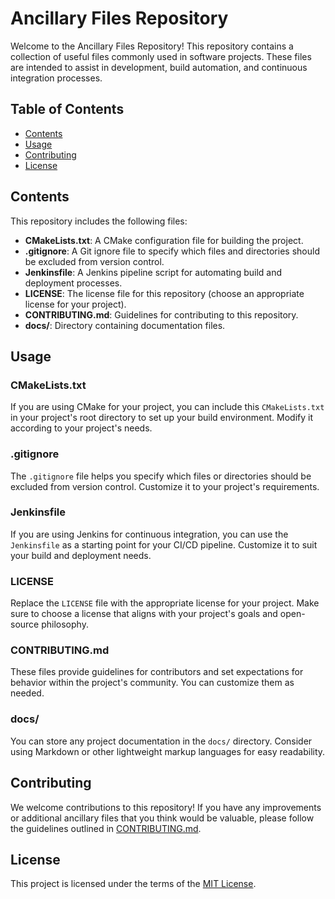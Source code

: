 # Ancillary Files Repository

Welcome to the Ancillary Files Repository! This repository contains a collection of useful files commonly used in software projects. These files are intended to assist in development, build automation, and continuous integration processes.

## Table of Contents

- [Contents](#contents)
- [Usage](#usage)
- [Contributing](#contributing)
- [License](#license)

## Contents

This repository includes the following files:

- **CMakeLists.txt**: A CMake configuration file for building the project.
- **.gitignore**: A Git ignore file to specify which files and directories should be excluded from version control.
- **Jenkinsfile**: A Jenkins pipeline script for automating build and deployment processes.
- **LICENSE**: The license file for this repository (choose an appropriate license for your project).
- **CONTRIBUTING.md**: Guidelines for contributing to this repository.
- **docs/**: Directory containing documentation files.

## Usage

### CMakeLists.txt

If you are using CMake for your project, you can include this `CMakeLists.txt` in your project's root directory to set up your build environment. Modify it according to your project's needs.

### .gitignore

The `.gitignore` file helps you specify which files or directories should be excluded from version control. Customize it to your project's requirements.

### Jenkinsfile

If you are using Jenkins for continuous integration, you can use the `Jenkinsfile` as a starting point for your CI/CD pipeline. Customize it to suit your build and deployment needs.

### LICENSE

Replace the `LICENSE` file with the appropriate license for your project. Make sure to choose a license that aligns with your project's goals and open-source philosophy.

### CONTRIBUTING.md 

These files provide guidelines for contributors and set expectations for behavior within the project's community. You can customize them as needed.

### docs/

You can store any project documentation in the `docs/` directory. Consider using Markdown or other lightweight markup languages for easy readability.

## Contributing

We welcome contributions to this repository! If you have any improvements or additional ancillary files that you think would be valuable, please follow the guidelines outlined in [CONTRIBUTING.md](CONTRIBUTING.md).

## License

This project is licensed under the terms of the [MIT License](LICENSE).
